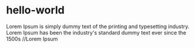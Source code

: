 # hello-world
Lorem Ipsum is simply dummy text of the printing and typesetting industry. Lorem Ipsum has been the industry's standard dummy text ever since the 1500s
//Lorem Ipsum 
